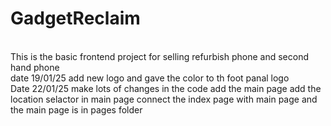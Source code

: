 # GadgetReclaim

<br>
This is the basic frontend project for selling refurbish phone and second hand phone

<br>
date 19/01/25 add new logo and gave the color to th foot panal logo
<br>
Date 22/01/25 make lots of changes in the code add the main page add the location selactor in main page connect the index page with main page and the main page is in pages folder
